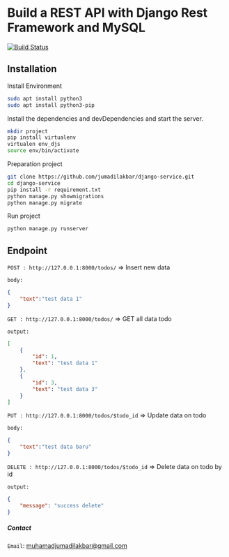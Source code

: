 # Build a REST API with Django Rest Framework and MySQL

[![Build Status](https://travis-ci.org/joemccann/dillinger.svg?branch=master)](https://travis-ci.org/joemccann/dillinger)
## Installation
Install Environment
```sh
sudo apt install python3
sudo apt install python3-pip
```
Install the dependencies and devDependencies and start the server.

```sh
mkdir project
pip install virtualenv
virtualen env_djs
source env/bin/activate
```
Preparation project
```sh
git clone https://github.com/jumadilakbar/django-service.git
cd django-service
pip install -r requirement.txt
python manage.py showmigrations
python manage.py migrate
```
Run project
```sh
python manage.py runserver
```
## Endpoint
`POST : http://127.0.0.1:8000/todos/`  => Insert new data

`body:`
```json
{
    "text":"test data 1"
}
```

`GET : http://127.0.0.1:8000/todos/`  => GET all data todo

`output:`
```json
[
    {
        "id": 1,
        "text": "test data 1"
    },
    {
        "id": 3,
        "text": "test data 3"
    }
]
```

`PUT : http://127.0.0.1:8000/todos/$todo_id`  => Update data on todo

`body:`
```json
{
    "text":"test data baru"
}
```

`DELETE : http://127.0.0.1:8000/todos/$todo_id`  => Delete data on todo by id

`output:`
```json
{
    "message": "success delete"
}
```

##### Contact
`Email`: muhamadjumadilakbar@gmail.com

